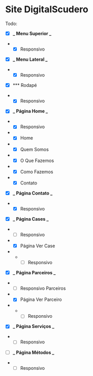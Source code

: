 # Site DigitalScudero

Todo:

- [x] **_ Menu Superior _**
- - [x] Responsivo

- [x] **_ Menu Lateral _**
- - [x] Responsivo

- [x] \*\*\* Rodapé
- - [x] Responsivo
- [x] **_ Página Home _**
- - [x] Responsivo
- - [x] Home
- - [x] Quem Somos
- - [x] O Que Fazemos
- - [x] Como Fazemos
- - [x] Contato

- [x] **_ Página Contato _**
- - [x] Responsivo

- [x] **_ Página Cases _**
- - [ ] Responsivo
- - [x] Página Ver Case
- - - [ ] Responsivo

- [x] **_ Página Parceiros _**
- - [ ] Responsivo Parceiros
- - [x] Página Ver Parceiro
- - - [ ] Responsivo

- [x] **_ Página Serviços _**
- - [ ] Responsivo

- [ ] **_ Página Métodos _**
- - [ ] Responsivo
